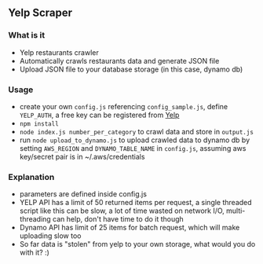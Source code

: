 ## Yelp Scraper

### What is it
* Yelp restaurants crawler
* Automatically crawls restaurants data and generate JSON file
* Upload JSON file to your database storage (in this case, dynamo db)

### Usage
* create your own ```config.js``` referencing ```config_sample.js```, define ```YELP_AUTH```, a free key can be registered from [Yelp](https://www.yelp.com/developers/v3/manage_app)
* ```npm install```
* ```node index.js number_per_category``` to crawl data and store in ```output.js```
* run ```node upload_to_dynamo.js``` to upload crawled data to dynamo db by setting ```AWS_REGION``` and ```DYNAMO_TABLE_NAME``` in ```config.js```, assuming aws key/secret pair is in ~/.aws/credentials

### Explanation
* parameters are defined inside config.js
* YELP API has a limit of 50 returned items per request, a single threaded script like this can be slow, a lot of time wasted on network I/O, multi-threading can help, don't have time to do it though
* Dynamo API has limit of 25 items for batch request, which will make uploading slow too
* So far data is "stolen" from yelp to your own storage, what would you do with it? :)